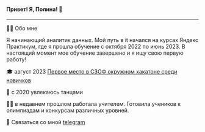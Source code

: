 #### Привет! Я, Полина! 👋
---
:woman_technologist: Обо мне


Я начинающий аналитик данных. Мой путь в it начался на курсах Яндекс Практикум, где я прошла обучение с октября 2022 по июнь 2023. В настоящий момент мое обучение завершено и я ищу свою первую работу!

:mortar_board: август 2023 [Первое место в СЗОФ окружном хакатоне среди новичков](https://hacks-ai.ru/hackathons.html?eventId=969079&caseEl=993641&tab=3)

:dancers: с 2020 увлекаюсь танцами

:woman_teacher: в недавнем прошлом работала учителем. Готовила учеников к олимпиадам и конкурсам различных уровней. 

💬 Связаться со мной [telegram](https://t.me/Polina_ili_da)


